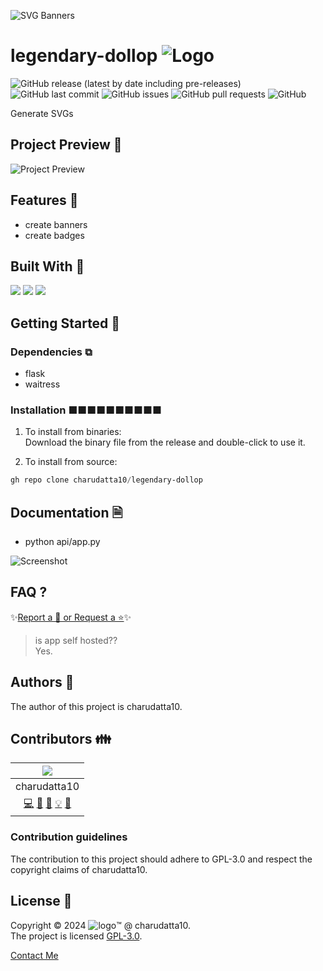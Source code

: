  
<!-- PROJECT Banner -->
![SVG Banners](https://svg-banners.vercel.app/api?type=luminance&text1=legendary-dollop&width=1020&height=460)
<!-- PROJECT TITLE - PROJECT LOGO -->
# legendary-dollop ![Logo]()

<!-- PROJECT SHIELDS -->
![GitHub release (latest by date including pre-releases)](https://img.shields.io/github/v/release/charudatta10/legendary-dollop?include_prereleases)
![GitHub last commit](https://img.shields.io/github/last-commit/charudatta10/legendary-dollop)
![GitHub issues](https://img.shields.io/github/issues-raw/charudatta10/legendary-dollop)
![GitHub pull requests](https://img.shields.io/github/issues-pr/charudatta10/legendary-dollop)
![GitHub](https://img.shields.io/github/license/charudatta10/legendary-dollop)

<!-- Project Description -->
Generate SVGs  

<!-- SHARING ON SOCIAL MEDIA -->

<!-- TABLE OF CONTENTS -->

## Project Preview 📖 <!-- Usage screenshots -->

![Project Preview]()

## Features 🌟

- create banners
- create badges
 

## Built With 🔧
![](https://img.shields.io/badge/Python-6A9AFE?style=for-the-badge&logo=python&logoColor=fff) ![](https://img.shields.io/badge/Html-206D84?style=for-the-badge&logo=HTML&logoColor=fff) ![](https://img.shields.io/badge/Css-046B25?style=for-the-badge&logo=CSS&logoColor=fff) 

<!-- GETTING STARTED -->

## Getting Started 🌱

### Dependencies ⧉

- flask
- waitress


### Installation ■■■■■■■■■■

1. To install from binaries:  
   Download the binary file from the release and double-click to use it.

2. To install from source:

```PowerShell
gh repo clone charudatta10/legendary-dollop
```
 
## Documentation 🗎

- python api/app.py


![Screenshot]()

## FAQ ?

✨[Report a 🐛 or Request a ⭐](https://github.com/charudatta10/legendary-dollop/issues)✨

> is app self hosted??    
   Yes.    
   


<!-- CONTRIBUTING -->

## Authors 👱

The author of this project is charudatta10.  

## Contributors 👪

| ![](profile-picture.png) |
| :---: | 
| charudatta10 |
| [💻](#code-charudatta10)  [📖](#doc-charudatta10)  [🎨](#design-charudatta10)  [💡](#example-charudatta10)  [🤔](#ideas-charudatta10)|


### Contribution guidelines

The contribution to this project should adhere to GPL-3.0 and respect the copyright claims of charudatta10.

## License 📜

Copyright :copyright: 2024 ![logo](favicon05.svg):tm: @ charudatta10.   
The project is licensed [GPL-3.0](./LICENSE).

[Contact Me](https://charudatta10.github.io/linktree/)
